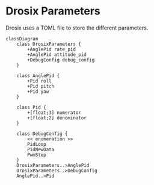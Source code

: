 # Drosix Parameters

Drosix uses a TOML file to store the different parameters.

```mermaid
classDiagram
    class DrosixParameters {
        +AnglePid rate_pid   
        +AnglePid attitude_pid   
        +DebugConfig debug_config
    }

    class AnglePid {
        +Pid roll
        +Pid pitch
        +Pid yaw
    }

    class Pid {
        +[float;3] numerator
        +[float;2] denominator
    }

    class DebugConfig {
        << enumeration >>
        PidLoop
        PidNewData
        PwmStep
    }
    DrosixParameters..>AnglePid
    DrosixParameters..>DebugConfig
    AnglePid..>Pid
```
